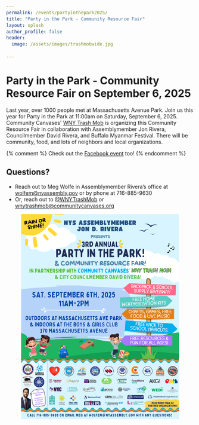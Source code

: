 ```yaml
---
permalink: /events/partyinthepark2025/
title: "Party in the Park - Community Resource Fair"
layout: splash
author_profile: false
header:
  image: /assets/images/trashmobwide.jpg

---
```


# Party in the Park - Community Resource Fair on September 6, 2025

Last year, over 1000 people met at Massachusetts Avenue Park. Join us this
year for Party in the Park at 11:00am on Saturday, September 6, 2025.
Community Canvases' [WNY Trash Mob](http://instagram.com/wnytrashmob/)
is organizing this Community Resource Fair in collaboration with
Assemblymember Jon Rivera, Councilmember David Rivera, and Buffalo Myanmar Festival. There will be
community, food, and lots of neighbors and local organizations.

{% comment %}
Check out the [Facebook event](https://www.facebook.com/events/852205296118176) too!
{% endcomment %}

## Questions?
- Reach out to Meg Wolfe in Assemblymember Rivera’s office at
     [wolfem@nyassembly.gov](mailto:wolfem@nyassembly.gov)
     or by phone at 716-885-9630
- Or, reach out to [@WNYTrashMob](https://www.instagram.com/wnytrashmob/)
or [wnytrashmob@communitycanvases.org](mailto:wnytrashmob@communitycanvases.org)

<figure style="max-width: 900px" class="align-center">
  <img src="/assets/images/events/partyinthepark2025_flyer.png"
   alt="Party in the Park Poster">
</figure> 

